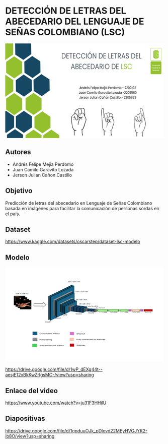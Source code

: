 # DETECCIÓN DE LETRAS DEL ABECEDARIO DEL LENGUAJE DE SEÑAS COLOMBIANO (LSC)
<img src="multimedia/Banner.png" width="800" height="300">

## Autores

 - Andrés Felipe Mejía Perdomo 
 - Juan Camilo Garavito Lozada 
 - Jerson Julian Cañon Castillo

## Objetivo
Predicción de letras del abecedario en Lenguaje de Señas Colombiano basada en imágenes para facilitar la comunicación de personas sordas en el país.

## Dataset 
https://www.kaggle.com/datasets/oscarstep/dataset-lsc-modelo


## Modelo

<img src="multimedia/Modelo.jpg" width="800" height="300">

<a href="https://drive.google.com/file/d/1wP_dEXg44t--aesjE12xBkKwZrlgsMC-/view?usp=sharing" target="_blank">https://drive.google.com/file/d/1wP_dEXg44t--aesjE12xBkKwZrlgsMC-/view?usp=sharing</a>

## Enlace del video

<a href="https://www.youtube.com/watch?v=ju31F3HHilU" target="_blank">https://www.youtube.com/watch?v=ju31F3HHilU</a>

## Diapositivas

<a href="https://drive.google.com/file/d/1qpduuOJk_pDlovd22MEyHVGJYK2-ib8O/view?usp=sharing" target="_blank">https://drive.google.com/file/d/1qpduuOJk_pDlovd22MEyHVGJYK2-ib8O/view?usp=sharing</a>

